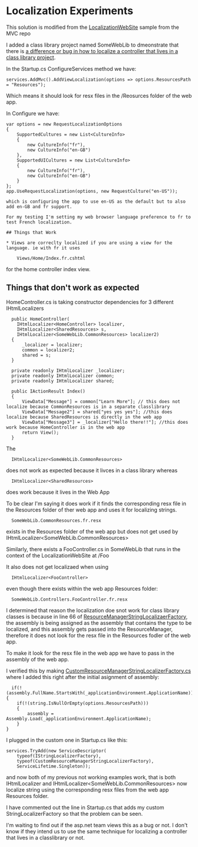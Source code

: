 # Localization Experiments

This solution is modified from the [LocalizationWebSite](https://github.com/aspnet/Mvc/tree/dev/test/WebSites/LocalizationWebSite) sample from the MVC repo

I added a class library project named SomeWebLib to dmeonstrate that there is [a difference or bug in how to localize a controller that lives in a class library project](https://github.com/aspnet/Localization/issues/152).

In the Startup.cs ConfigureServices method we have:

    services.AddMvc().AddViewLocalization(options => options.ResourcesPath = "Resources");
    
Which means it should look for resx files in the /Reosurces folder of the web app.

In Configure we have:

    var options = new RequestLocalizationOptions
    {
        SupportedCultures = new List<CultureInfo>
        {
            new CultureInfo("fr"),
            new CultureInfo("en-GB")
        },
        SupportedUICultures = new List<CultureInfo>
        {
            new CultureInfo("fr"),
            new CultureInfo("en-GB")
        }
    };
    app.UseRequestLocalization(options, new RequestCulture("en-US"));
    
    which is configuring the app to use en-US as the default but to also add en-GB and fr support.
    
    For my testing I'm setting my web browser language preference to fr to test French localization.
    
    ## Things that Work
    
    * Views are correclty localized if you are using a view for the language. ie with fr it uses 
    
        Views/Home/Index.fr.cshtml
  
  for the home controller index view.
  
  
## Things that don't work as expected
  
  HomeController.cs is taking constructor dependencies for 3 different IHtmlLocalizers
  
      public HomeController(
        IHtmlLocalizer<HomeController> localizer,
        IHtmlLocalizer<SharedResources> s,
        IHtmlLocalizer<SomeWebLib.CommonResources> localizer2)
      {
          _localizer = localizer;
          common = localizer2;
          shared = s;
      }
      
      private readonly IHtmlLocalizer _localizer;
      private readonly IHtmlLocalizer common;
      private readonly IHtmlLocalizer shared;
      
      public IActionResult Index()
      {
          ViewData["Message"] = common["Learn More"]; // this does not localize because CommonResources is in a separate classlibrary
          ViewData["Message2"] = shared["yes yes yes"]; //this does localize because SharedResources is directly in the web app
          ViewData["Message3"] = _localizer["Hello there!!"]; //this does work because HomeController is in the web app
          return View();
      }
      
  The 
  
      IHtmlLocalizer<SomeWebLib.CommonResources> 
      
  does not work as expected because it livces in a class library whereas
  
      IHtmlLocalizer<SharedResources>
      
  does work because it lives in the Web App
  
  To be clear I'm saying it does work if it finds the corresponding resx file in the Resources folder of ther web app and uses it for localizing strings.
  
      SomeWebLib.CommonResources.fr.resx
      
  exists in the Resources folder of the web app but does not get used by IHtmlLocalizer<SomeWebLib.CommonResources>
  
  Similarly, there exists a FooController.cs in SomeWebLib that runs in the context of the LocalizationWebSite at /Foo
  
  It also does not get localizaed when using 
  
      IHtmlLocalizer<FooController>
      
  even though there exists within the web app Resources folder:
  
      SomeWebLib.Controllers.FooController.fr.resx
   
  I determined that reason the localization doe snot work for class library classes is because in line 66 of [ResourceManagerStringLocalizaerFactory](https://github.com/aspnet/Localization/blob/dev/src/Microsoft.Extensions.Localization/ResourceManagerStringLocalizerFactory.cs), the assembly is being assigned as the assembly that contains the type to be localized, and this assembly gets passed into the ResourceManager, therefore it does not look for the resx file in the Resources fodler of the web app.
  
  To make it look for the resx file in the web app we have to pass in the assembly of the web app.
  
  I verified this by making [CustomResourceManagerStringLocalizerFactory.cs](https://github.com/joeaudette/experiments/blob/master/SomeWebLib/CustomResourceManagerStringLocalizerFactory.cs) where I added this right after the initial asignment of assembly:
  
      if(!(assembly.FullName.StartsWith(_applicationEnvironment.ApplicationName)))
    {
	    if(!(string.IsNullOrEmpty(options.ResourcesPath)))
	    {
		    assembly = Assembly.Load(_applicationEnvironment.ApplicationName);
	    }
    }
    
I plugged in the custom one in Startup.cs like this:

    services.TryAdd(new ServiceDescriptor(
        typeof(IStringLocalizerFactory),
        typeof(CustomResourceManagerStringLocalizerFactory),
        ServiceLifetime.Singleton));
        
and now both of my previous not working examples work, that is both IHtmlLocalizer<FooController> and IHtmlLocalizer<SomeWebLib.CommonResources> now localize string using the corresponding resx files from the web app Resources folder.

I have commented out the line in Startup.cs that adds my custom StringLocalizerFactory so that the problem can be seen.

I'm waiting to find out if the asp.net team views this as a bug or not. I don't know if they intend us to use the same technique for localizing a controller that lives in a classlibrary or not.

